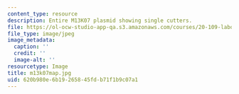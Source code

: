 ```yaml
---
content_type: resource
description: Entire M13K07 plasmid showing single cutters.
file: https://ol-ocw-studio-app-qa.s3.amazonaws.com/courses/20-109-laboratory-fundamentals-in-biological-engineering-fall-2007/620b980e6b19265845fdb71f1b9c07a1_m13k07map.jpg
file_type: image/jpeg
image_metadata:
  caption: ''
  credit: ''
  image-alt: ''
resourcetype: Image
title: m13k07map.jpg
uid: 620b980e-6b19-2658-45fd-b71f1b9c07a1
---
```

